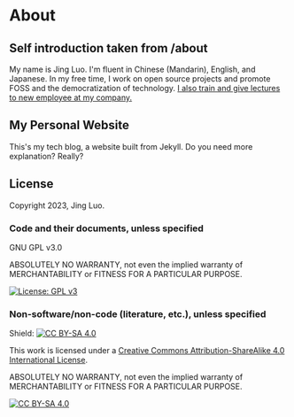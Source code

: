 # About

## Self introduction taken from /about

My name is Jing Luo. I'm fluent in Chinese (Mandarin), English, and Japanese. In my free time, I work on open source projects and promote FOSS and the democratization of technology.
[I also train and give lectures to new employee at my company.](https://github.com/delgh1/eden-class-material)

## My Personal Website

This's my tech blog, a website built from Jekyll. Do you need more explanation? Really?

## License

Copyright 2023, Jing Luo.

### Code and their documents, unless specified

GNU GPL v3.0

ABSOLUTELY NO WARRANTY, not even the implied warranty of MERCHANTABILITY or FITNESS FOR A PARTICULAR PURPOSE.

[![License: GPL v3](https://img.shields.io/badge/License-GPLv3-blue.svg)](https://www.gnu.org/licenses/gpl-3.0)

### Non-software/non-code (literature, etc.), unless specified

Shield: [![CC BY-SA 4.0][cc-by-sa-shield]][cc-by-sa]

This work is licensed under a
[Creative Commons Attribution-ShareAlike 4.0 International License][cc-by-sa].

ABSOLUTELY NO WARRANTY, not even the implied warranty of MERCHANTABILITY or FITNESS FOR A PARTICULAR PURPOSE.

[![CC BY-SA 4.0][cc-by-sa-image]][cc-by-sa]

[cc-by-sa]: http://creativecommons.org/licenses/by-sa/4.0/
[cc-by-sa-image]: https://licensebuttons.net/l/by-sa/4.0/88x31.png
[cc-by-sa-shield]: https://img.shields.io/badge/License-CC%20BY--SA%204.0-lightgrey.svg
